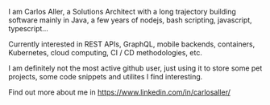 <!---
caller79/caller79 is a ✨ special ✨ repository because its `README.md` (this file) appears on your GitHub profile.
You can click the Preview link to take a look at your changes.
--->

I am Carlos Aller, a Solutions Architect with a long trajectory building software mainly in Java, a few years of nodejs, bash scripting, javascript, typescript...  

Currently interested in REST APIs, GraphQL, mobile backends, containers, Kubernetes, cloud computing, CI / CD methodologies, etc.

I am definitely not the most active github user, just using it to store some pet projects, some code snippets and utilites I find interesting. 

Find out more about me in https://www.linkedin.com/in/carlosaller/
